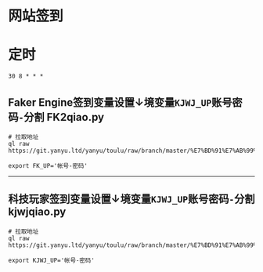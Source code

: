 # 网站签到

# 定时
```
30 8 * * *
```

## Faker Engine签到变量设置↓境变量`KJWJ_UP`账号密码`-`分割 FK2qiao.py
```
# 拉取地址
ql raw https://git.yanyu.ltd/yanyu/toulu/raw/branch/master/%E7%BD%91%E7%AB%99%E7%AD%BE%E5%88%B0/FK2qiao.py

export FK_UP='帐号-密码'
```

--------------------------------

## 科技玩家签到变量设置↓境变量`KJWJ_UP`账号密码`-`分割 kjwjqiao.py
```
# 拉取地址
ql raw https://git.yanyu.ltd/yanyu/toulu/raw/branch/master/%E7%BD%91%E7%AB%99%E7%AD%BE%E5%88%B0/kjwjqiao.py

export KJWJ_UP='帐号-密码'
```